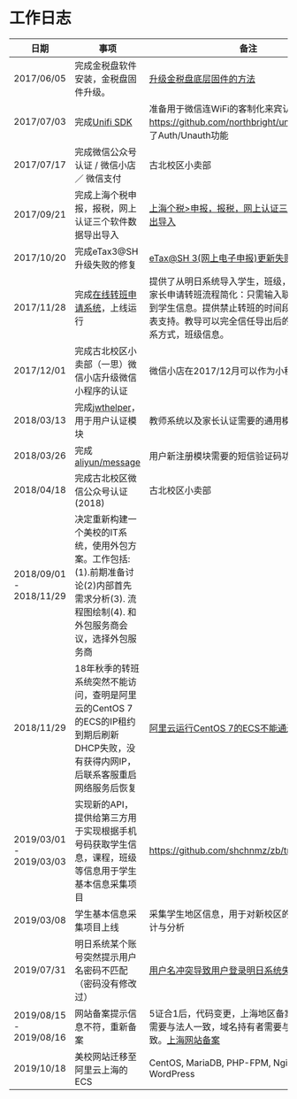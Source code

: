 # 工作日志

| 日期 | 事项 | 备注 |
| ---- | ---- | ---- |
| 2017/06/05 | 完成金税盘软件安装，金税盘固件升级。 | [升级金税盘底层固件的方法](https://github.com/northbright/Notes/blob/master/Software/caiwu/jinshuipan/update-jinshuipan-firmware.md) |
| 2017/07/03 | 完成[Unifi SDK](https://github.com/northbright/unifi) | 准备用于微信连WiFi的客制化来宾认证部分,地址: <https://github.com/northbright/unifi>，目前实现了Auth/Unauth功能 |
| 2017/07/17 | 完成微信公众号认证 / 微信小店 ／ 微信支付 | 古北校区小卖部 |
| 2017/09/21 | 完成上海个税申报，报税，网上认证三个软件数据导出导入 | [上海个税>申报，报税，网上认证三个软件数据导出导入](https://github.com/northbright/Notes/blob/master/Software/caiwu/geshui-baoshui-wangshangyanzheng-data-export-and-import.md) |
| 2017/10/20 | 完成eTax3@SH升级失败的修复 | [eTax@SH 3(网上电子申报)更新失败的解决方法](https://github.com/northbright/Notes/blob/master/Software/caiwu/eTaxSH3-failed-to-update/eTaxSH3-failed-to-update.md) |
| 2017/11/28 | 完成[在线转班申请系统](https://github.com/shchnmz/zb)，上线运行 | 提供了从明日系统导入学生，班级，时段等信息。家长申请转班流程简化：只需输入联系电话即可找到学生信息。提供禁止转班的时间段以及班级的列表支持。教导可以完全信任导出后的学生信息：联系方式，班级信息。 |
| 2017/12/01 | 完成古北校区小卖部（一思）微信小店升级微信小程序的认证 | 微信小店在2017/12月可以作为小程序 |
| 2018/03/13 | 完成[jwthelper](https://github.com/northbright/jwthelper)，用于用户认证模块 | 教师系统以及家长认证需要的通用模块 |
| 2018/03/26 | 完成[aliyun/message](https://github.com/northbright/aliyun/tree/master/message) | 用户新注册模块需要的短信验证码功能 |
| 2018/04/18 | 完成古北校区微信公众号认证(2018) | 古北校区小卖部 |
| 2018/09/01 - 2018/11/29 | 决定重新构建一个美校的IT系统，使用外包方案。工作包括:(1).前期准备讨论(2)内部首先需求分析(3). 流程图绘制(4). 和外包服务商会议，选择外包服务商 | |
| 2018/11/29 | 18年秋季的转班系统突然不能访问，查明是阿里云的CentOS 7的ECS的IP租约到期后刷新DHCP失败，没有获得内网IP，后联系客服重启网络服务后恢复 | [阿里云运行CentOS 7的ECS不能通过DHCP获取IP](https://github.com/northbright/Notes/blob/master/aliyun/can-not-get-ip-via-dhcp-on-centos-7-ecs.md) |
| 2019/03/01 - 2019/03/03 | 实现新的API，提供给第三方用于实现根据手机号码获取学生信息，课程，班级等信息用于学生基本信息采集项目 | <https://github.com/shchnmz/zb/tree/master/api> |
| 2019/03/08 | 学生基本信息采集项目上线 | 采集学生地区信息，用于对新校区的开班的提前统计与分析 |
| 2019/07/31 | 明日系统某个账号突然提示用户名密码不匹配（密码没有修改过） | [用户名冲突导致用户登录明日系统失败](https://github.com/northbright/Notes/blob/master/Software/ming/usernames-conflict-in-ming-cause-login-failure.md#%E7%94%A8%E6%88%B7%E5%90%8D%E5%86%B2%E7%AA%81%E5%AF%BC%E8%87%B4%E7%94%A8%E6%88%B7%E7%99%BB%E5%BD%95%E6%98%8E%E6%97%A5%E7%B3%BB%E7%BB%9F%E5%A4%B1%E8%B4%A5)  |
| 2019/08/15 - 2019/08/16 | 网站备案提示信息不符，重新备案 | 5证合1后，代码变更，上海地区备案，主体负责人需要与法人一致，域名持有者需要与主办单位一致。[上海网站备案](https://github.com/northbright/Notes/blob/master/beian/shanghai-beian.md) |
| 2019/10/18 | 美校网站迁移至阿里云上海的ECS | CentOS, MariaDB, PHP-FPM, Nginx, WordPress |
